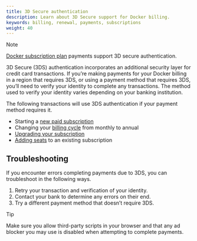 ```yaml
---
title: 3D Secure authentication
description: Learn about 3D Secure support for Docker billing.
keywords: billing, renewal, payments, subscriptions
weight: 40
---
```


> [!NOTE]
>
> [Docker subscription plan](../subscription/setup.md) payments support 3D secure authentication.

3D Secure (3DS) authentication incorporates an additional security layer for credit card transactions. If you’re making payments for your Docker billing in a region that requires 3DS, or using a payment method that requires 3DS, you’ll need to verify your identity to complete any transactions. The method used to verify your identity varies depending on your banking institution.

The following transactions will use 3DS authentication if your payment method requires it.

- Starting a [new paid subscription](../subscription/setup.md)
- Changing your [billing cycle](/billing/cycle/) from monthly to annual
- [Upgrading your subscription](../subscription/change.md)
- [Adding seats](../subscription/manage-seats.md) to an existing subscription

## Troubleshooting

If you encounter errors completing payments due to 3DS, you can troubleshoot in the following ways.

1. Retry your transaction and verification of your identity.
2. Contact your bank to determine any errors on their end.
3. Try a different payment method that doesn’t require 3DS.

> [!TIP]
>
> Make sure you allow third-party scripts in your browser and that any ad blocker you may use is disabled when attempting to complete payments.
